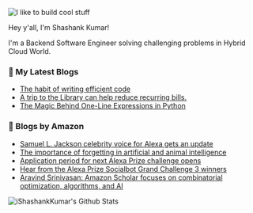 ![I like to build cool stuff](https://res.cloudinary.com/dt8g3rhcy/image/upload/v1595929574/i_like_to_build_cool_shit._1_nzbwjh.png)

Hey y'all, I'm Shashank Kumar! 

I'm a Backend Software Engineer solving challenging problems in Hybrid Cloud World.

### 📕 My Latest Blogs
<!-- BLOG-POST-LIST:START -->
- [The habit of writing efficient code](https://medium.com/@ishashankkumar/the-habit-of-writing-efficient-code-153b05f04269?source=rss-d24dda280d5f------2)
- [A trip to the Library can help reduce recurring bills.](https://medium.com/swlh/a-trip-to-the-library-can-help-reduce-recurring-bills-23bca495cdf5?source=rss-d24dda280d5f------2)
- [The Magic Behind One-Line Expressions in Python](https://medium.com/swlh/the-magic-behind-one-line-expressions-in-python-816c10180c5c?source=rss-d24dda280d5f------2)
<!-- BLOG-POST-LIST:END -->

### 📕 Blogs by Amazon
<!-- AMAZON-BLOG-POST-LIST:START -->
- [Samuel L. Jackson celebrity voice for Alexa gets an update](https://www.amazon.science/latest-news/samuel-l-jackson-celebrity-voice-for-alexa-gets-an-update)
- [The importance of forgetting in artificial and animal intelligence](https://www.amazon.science/blog/the-importance-of-forgetting-in-artificial-and-animal-intelligence)
- [Application period for next Alexa Prize challenge opens](https://www.amazon.science/academic-engagements/application-period-for-next-alexa-prize-challenge-opens)
- [Hear from the Alexa Prize Socialbot Grand Challenge 3 winners](https://www.amazon.science/videos-webinars/hear-from-the-alexa-prize-socialbot-grand-challenge-3-winners)
- [Aravind Srinivasan: Amazon Scholar focuses on combinatorial optimization, algorithms, and AI](https://www.amazon.science/working-at-amazon/aravind-srinivasan-amazon-scholar-focuses-on-combinatorial-optimization-algorithms-and-ai)
<!-- AMAZON-BLOG-POST-LIST:END -->



<img align="center" alt="iShashankKumar's Github Stats" src="https://github-readme-stats.vercel.app/api?username=ishashankkumar&show_icons=true&hide_border=true" />
